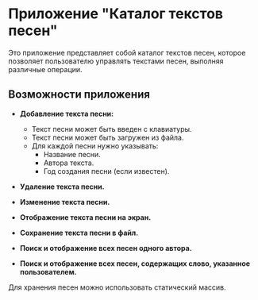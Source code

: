 # Приложение "Каталог текстов песен"

Это приложение представляет собой каталог текстов песен, которое позволяет пользователю управлять текстами песен, выполняя различные операции.

## Возможности приложения

- **Добавление текста песни:**
  - Текст песни может быть введен с клавиатуры.
  - Текст песни может быть загружен из файла.
  - Для каждой песни нужно указывать:
    - Название песни.
    - Автора текста.
    - Год создания песни (если известен).

- **Удаление текста песни.**

- **Изменение текста песни.**

- **Отображение текста песни на экран.**

- **Сохранение текста песни в файл.**

- **Поиск и отображение всех песен одного автора.**

- **Поиск и отображение всех песен, содержащих слово, указанное пользователем.**

Для хранения песен можно использовать статический массив.

